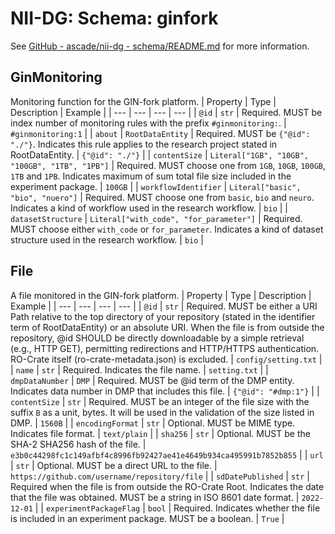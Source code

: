 # NII-DG: Schema: ginfork

See [GitHub - ascade/nii-dg - schema/README.md](https://github.com/ascade/nii-dg/blob/main/schema/README.md) for more information.

## GinMonitoring
Monitoring function for the GIN-fork platform.
| Property | Type | Description | Example |
| --- | --- | --- | --- |
| `@id` | `str` | Required. MUST be index number of monitoring rules with the prefix `#ginmonitoring:`. | `#ginmonitoring:1` |
| `about` | `RootDataEntity` | Required. MUST be `{"@id": "./"}`. Indicates this rule applies to the research project stated in RootDataEntity. | `{"@id": "./"}` |
| `contentSize` | `Literal["1GB", "10GB", "100GB", "1TB", "1PB"]` | Required. MUST choose one from `1GB`, `10GB`, `100GB`, `1TB` and `1PB`. Indicates maximum of sum total file size included in the experiment package. | `100GB` |
| `workflowIdentifier` | `Literal["basic", "bio", "nuero"]` | Required. MUST choose one from `basic`, `bio` and `neuro`. Indicates a kind of workflow used in the research workflow. | `bio` |
| `datasetStructure` | `Literal["with_code", "for_parameter"]` | Required. MUST choose either `with_code` or `for_parameter`. Indicates a kind of dataset structure used in the research workflow. | `bio` |

## File
A file monitored in the GIN-fork platform.
| Property | Type | Description | Example |
| --- | --- | --- | --- |
| `@id` | `str` | Required. MUST be either a URI Path relative to the top directory of your repository (stated in the identifier term of RootDataEntity) or an absolute URI. When the file is from outside the repository, @id SHOULD be directly downloadable by a simple retrieval (e.g., HTTP GET), permitting redirections and HTTP/HTTPS authentication. RO-Crate itself (ro-crate-metadata.json) is excluded. | `config/setting.txt` |
| `name` | `str` | Required. Indicates the file name. | `setting.txt` |
| `dmpDataNumber` | `DMP` | Required. MUST be @id term of the DMP entity. Indicates data number in DMP that includes this file. | `{"@id": "#dmp:1"}` |
| `contentSize` | `str` | Required. MUST be an integer of the file size with the suffix `B` as a unit, bytes. It will be used in the validation of the size listed in DMP. | `1560B` |
| `encodingFormat` | `str` | Optional. MUST be MIME type. Indicates file format. | `text/plain` |
| `sha256` | `str` | Optional. MUST be the SHA-2 SHA256 hash of the file. | `e3b0c44298fc1c149afbf4c8996fb92427ae41e4649b934ca495991b7852b855` |
| `url` | `str` | Optional. MUST be a direct URL to the file. | `https://github.com/username/repository/file` |
| `sdDatePublished` | `str` | Required when the file is from outside the RO-Crate Root. Indicates the date that the file was obtained. MUST be a string in ISO 8601 date format. | `2022-12-01` |
| `experimentPackageFlag` | `bool` | Required. Indicates whether the file is included in an experiment package.  MUST be a boolean. | `True` |

